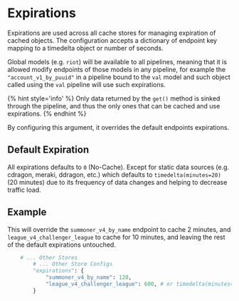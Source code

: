 # Expirations

Expirations are used across all cache stores for managing expiration of cached objects. The configuration accepts a dictionary of endpoint key mapping to a timedelta object or number of seconds.

Global models (e.g. `riot`) will be available to all pipelines, meaning that it is allowed modify endpoints of those models in any pipeline, for example the `"account_v1_by_puuid"` in a pipeline bound to the `val` model and such object called using the `val` pipeline will use such expirations.

{% hint style='info' %}
Only data returned by the `get()` method is sinked through the pipeline, and thus the only ones that can be cached and use expirations.
{% endhint %}

By configuring this argument, it overrides the default endpoints expirations.

## Default Expiration

All expirations defaults to `0` (No-Cache). Except for static data sources (e.g. cdragon, meraki, ddragon, etc.) which defaults to `timedelta(minutes=20)` (20 minutes) due to its frequency of data changes and helping to decrease traffic load.

## Example

This will override the `summoner_v4_by_name` endpoint to cache 2 minutes, and `league_v4_challenger_league` to cache for 10 minutes, and leaving the rest of the default expirations untouched.
```python
    # ... Other Stores
        # ... Other Store Configs
        "expirations": {
            "summoner_v4_by_name": 120,
            "league_v4_challenger_league": 600, # or timedelta(minutes=10)
        }
```
